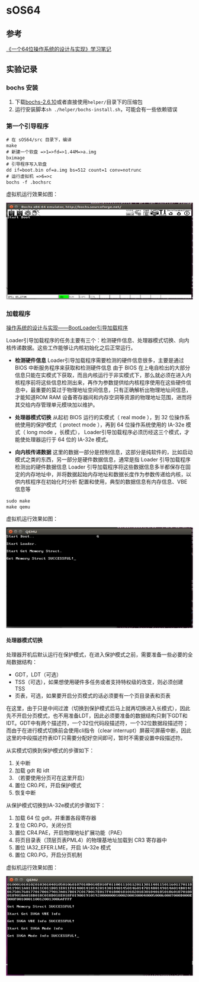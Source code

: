 # sOS64

## 参考

[《一个64位操作系统的设计与实现》学习笔记](https://github.com/yifengyou/The-design-and-implementation-of-a-64-bit-os)

## 实验记录

### bochs 安装

1. 下载[bochs-2.6.10](https://sourceforge.net/projects/bochs/files/bochs/2.6.10/)或者直接使用`helper/`目录下的压缩包
2. 运行安装脚本`sh ./helper/bochs-install.sh`，可能会有一些依赖错误

### 第一个引导程序

``` shell
# 在 sOS64/src 目录下，编译
make
# 新建一个软盘 =>1=>fd=>1.44M=>a.img
bximage
# 引导程序写入软盘
dd if=boot.bin of=a.img bs=512 count=1 conv=notrunc
# 运行虚拟机 =>6=>c
bochs -f .bochsrc
```

虚拟机运行效果如图：

![first_boot](image/first_boot.png)

### 加载程序

[操作系统的设计与实现——BootLoader引导加载程序](https://www.sunxiaokong.xyz/2020-08-08/lzx-babyos-1/)

Loader引导加载程序的任务主要有三个：检测硬件信息、处理器模式切换、向内核传递数据。这些工作能够让内核初始化之后正常运行。

- **检测硬件信息** Loader引导加载程序需要检测的硬件信息很多，主要是通过 BIOS 中断服务程序来获取和检测硬件信息 由于 BIOS 在上电自检出的大部分信息只能在实模式下获取，而且内核运行于非实模式下，那么就必须在进入内核程序前将这些信息检测出来，再作为参数提供给内核程序使用在这些硬件信息中，最重要的莫过于物理地址空间信息，只有正确解析出物理地址间信息，才能知道ROM RAM 设备寄存器间和内存空洞等资源的物理地址范围，进而将其交给内存管理单元模块加以维护。

- **处理器模式切换** 从起初 BIOS 运行的实模式（ real mode ），到 32 位操作系统使用的保护模式（ protect mode ），再到 64 位操作系统使用的 IA-32e 模式（ long mode ，长模式）， Loader引导加载程序必须历经这三个模式，才能使处理器运行于 64 位的 IA-32e 模式。

- **向内核传递数据** 这里的数据一部分是控制信息，这部分是纯软件的，比如启动模式之类的东西，另一部分是硬件数据信息，通常是指 Loader 引导加载程序检测出的硬件数据信息 Loader 引导加载程序将这些数据信息多半都保存在固定的内存地址中，并将数据起始内存地址和数据长度作为参数传递给内核，以供内核程序在初始化时分析 配置和使用，典型的数据信息有内存信息、VBE 信息等

``` shell
sudo make
make qemu
```

虚拟机运行效果如图：

![loader](image/loader.png)

#### 处理器模式切换

处理器开机后默认运行在保护模式，在进入保护模式之前，需要准备一些必要的全局数据结构：
- GDT，LDT（可选）
- TSS（可选），如果想使用硬件多任务或者支持特权级的改变，则必须创建 TSS
- 页表，可选，如果要开启分页模式的话必须要有一个页目录表和页表

在这里，由于只是中间过渡（切换到保护模式后马上就再切换进入长模式），因此先不开启分页模式，也不用准备LDT，因此必须要准备的数据结构只剩下GDT和IDT。GDT中有两个描述符，一个32位代码段描述符，一个32位数据段描述符；而由于在进行模式切换前会使用cli指令（clear interrupt）屏蔽可屏蔽中断，因此这里的中段描述符表IDT只需要分配好空间即可，暂时不需要设置中段描述符。

从实模式切换到保护模式的步骤如下：

1. 关中断
2. 加载 gdt 和 idt
3. （若要使用分页可在这里开启）
4. 置位 CR0.PE，开启保护模式
5. 恢复中断

从保护模式切换到IA-32e模式的步骤如下：

1. 加载 64 位 gdt，并重置各段寄存器
2. 复位 CR0.PG，关闭分页
3. 置位 CR4.PAE，开启物理地址扩展功能（PAE）
4. 将页目录表（顶层页表PML4）的物理基地址加载到 CR3 寄存器中
5. 置位 IA32_EFER.LME，开启 IA-32e 模式
6. 置位 CR0.PG，开启分页机制


虚拟机运行效果如图：

![loader](image/loader_succ.png)